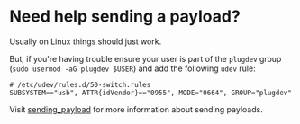 # Need help sending a payload?

Usually on Linux things should just work.

But, if you're having trouble ensure your user is part of the `plugdev` group (`sudo usermod -aG plugdev $USER`) and add the following `udev` rule:

```
# /etc/udev/rules.d/50-switch.rules
SUBSYSTEM=="usb", ATTR{idVendor}=="0955", MODE="0664", GROUP="plugdev"
```

Visit [sending_payload](https://nh-server.github.io/switch-guide/user_guide/sysnand/sending_payload/) for more information about sending payloads.
